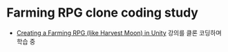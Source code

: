 # Farming RPG clone coding study

- [Creating a Farming RPG (like Harvest Moon) in Unity](https://youtu.be/REPefSyru-I) 강의를 클론 코딩하며 학습 중
